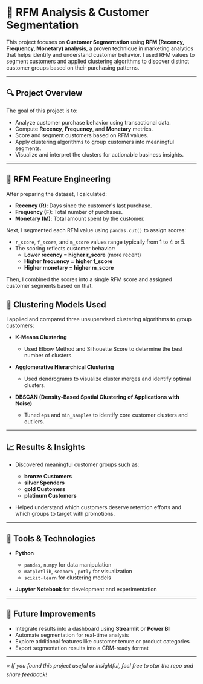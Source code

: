 # 🧠 RFM Analysis & Customer Segmentation

This project focuses on **Customer Segmentation** using **RFM (Recency, Frequency, Monetary) analysis**, a proven technique in marketing analytics that helps identify and understand customer behavior. I used RFM values to segment customers and applied clustering algorithms to discover distinct customer groups based on their purchasing patterns.

---

## 🔍 Project Overview

The goal of this project is to:

- Analyze customer purchase behavior using transactional data.
- Compute **Recency**, **Frequency**, and **Monetary** metrics.
- Score and segment customers based on RFM values.
- Apply clustering algorithms to group customers into meaningful segments.
- Visualize and interpret the clusters for actionable business insights.

---

## 🧮 RFM Feature Engineering

After preparing the dataset, I calculated:

- **Recency (R)**: Days since the customer's last purchase.
- **Frequency (F)**: Total number of purchases.
- **Monetary (M)**: Total amount spent by the customer.

Next, I segmented each RFM value using `pandas.cut()` to assign scores:

- `r_score`, `f_score`, and `m_score` values range typically from 1 to 4 or 5.
- The scoring reflects customer behavior:  
  - **Lower recency = higher r_score** (more recent)  
  - **Higher frequency = higher f_score**  
  - **Higher monetary = higher m_score**

Then, I combined the scores into a single RFM score and assigned customer segments based on that.



## 🤖 Clustering Models Used

I applied and compared three unsupervised clustering algorithms to group customers:

- **K-Means Clustering**  
  - Used Elbow Method and Silhouette Score to determine the best number of clusters.

- **Agglomerative Hierarchical Clustering**  
  - Used dendrograms to visualize cluster merges and identify optimal clusters.

- **DBSCAN (Density-Based Spatial Clustering of Applications with Noise)**  
  - Tuned `eps` and `min_samples` to identify core customer clusters and outliers.

---

## 📈 Results & Insights

- Discovered meaningful customer groups such as:
  - **bronze Customers**
  - **silver Spenders**
  - **gold Customers**
  - **platinum Customers**

- Helped understand which customers deserve retention efforts and which groups to target with promotions.

---

## 🧰 Tools & Technologies

- **Python**
  - `pandas`, `numpy` for data manipulation
  - `matplotlib`, `seaborn` , `potly` for visualization
  - `scikit-learn` for clustering models

- **Jupyter Notebook** for development and experimentation

---

## 🚀 Future Improvements

- Integrate results into a dashboard using **Streamlit** or **Power BI**
- Automate segmentation for real-time analysis
- Explore additional features like customer tenure or product categories
- Export segmentation results into a CRM-ready format

---

⭐ *If you found this project useful or insightful, feel free to star the repo and share feedback!*

